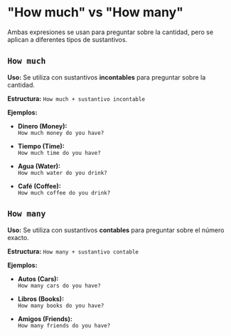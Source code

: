 # "How much" vs "How many"

Ambas expresiones se usan para preguntar sobre la cantidad, pero se aplican a diferentes tipos de sustantivos.

## `How much`

**Uso:** Se utiliza con sustantivos **incontables** para preguntar sobre la cantidad.

**Estructura:** `How much + sustantivo incontable`

**Ejemplos:**

- **Dinero (Money):**  
  `How much money do you have?`

- **Tiempo (Time):**  
  `How much time do you have?`

- **Agua (Water):**  
  `How much water do you drink?`

- **Café (Coffee):**  
  `How much coffee do you drink?`

## `How many`

**Uso:** Se utiliza con sustantivos **contables** para preguntar sobre el número exacto.

**Estructura:** `How many + sustantivo contable`

**Ejemplos:**

- **Autos (Cars):**  
  `How many cars do you have?`

- **Libros (Books):**  
  `How many books do you have?`

- **Amigos (Friends):**  
  `How many friends do you have?`

